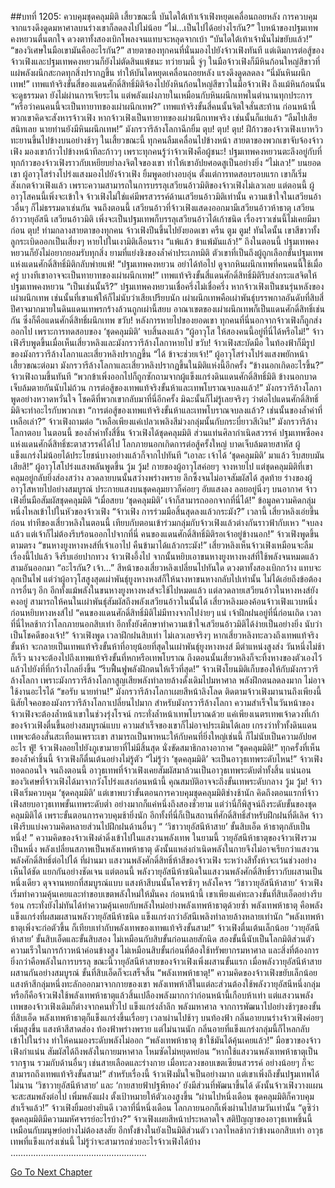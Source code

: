##บทที่ 1205: ควบคุมชุดคลุมมิติ
เสี้ยวขณะนี้ บันไดใต้เท้าเจ้าเฟิงหยุดเคลื่อนถอยหลัง การควบคุมจากแรงดึงดูดมหาศาลบนร่างเขาก็ลดลงไปไม่น้อย
“ไม่…เป็นไปได้อย่างไรกัน?”
ใบหน้าของปฐมเทพคงหยวนตื่นตกใจ ดวงตาทั้งสองเบิกโพลงจนแทบจะหลุดจากเบ้า
“บันไดใต้เท้าเจ้านั่นไม่ขยับแล้ว!”
“ของวิเศษในมือเขามันคืออะไรกัน?”
สายตาของทุกคนที่นั่นมองไปยังจ้าวเฟิงทันที
แต่เดิมการต่อสู้ของจ้าวเฟิงและปฐมเทพคงหยวนก็ยังไม่ตัดสินแพ้ชนะ
ทว่ายามนี้ จู่ๆ ในมือจ้าวเฟิงก็มีหินก้อนใหญ่สีขาวที่แผ่พลังผนึกสะกดทุกสิ่งปรากฏขึ้น ทำให้บันไดหยุดเคลื่อนถอยหลัง แรงดึงดูดลดลง
“นี่มันหินผนึกเทพ!”
เทพแท้จริงขั้นสี่ของแดนศักดิ์สิทธิ์มิติจ้องไปยังหินก้อนใหญ่สีขาวในมือจ้าวเฟิง
ถึงแม้หินก้อนนั้นจะดูธรรมดา ยังไม่ผ่านการเจียระไน แต่พลังแฝงภายในเหมือนกับหินผนึกเทพในตำนานทุกประการ
“หรือว่าคนคนนี้จะเป็นทายาทของเผ่าผนึกเทพ?”
เทพแท้จริงขั้นสี่คนนั้นจิตใจสั่นสะท้าน
ก่อนหน้านี้พวกเขาคิดจะสังหารจ้าวเฟิง หากจ้าวเฟิงเป็นทายาทของเผ่าผนึกเทพจริง เช่นนั้นก็แย่แล้ว
“ลืมไปเสียสนิทเลย นายท่านยังมีหินผนึกเทพ!”
มังกรวารีล้างโลกาฉีกยิ้ม
ตุบ! ตุบ! ตุบ!
ฝีก้าวของจ้าวเฟิงเบาหวิว ทะยานขึ้นไปข้างบนอย่างช้าๆ
ในเสี้ยวขณะนี้ ทุกคนลืมเคลื่อนไปข้างหน้า สายตาของพวกเขาจับจ้องจ้าวเฟิง มองเขาก้าวไปข้างหน้าทีละก้าวๆ
เพราะทุกคนรู้ว่าจ้าวเฟิงคือผู้ชนะ!
ปฐมเทพคงหยวนตะลึงอยู่กับที่ ทุกก้าวของจ้าวเฟิงราวกับเหยียบย่ำลงจิตใจของเขา ทำให้เขาอัปยศอดสูเป็นอย่างยิ่ง
“ไม่เลว!”
บนยอดเขา ผู้อาวุโสร่างโปร่งแสงมองไปยังจ้าวเฟิง ยิ้มพูดอย่างอบอุ่น
ตั้งแต่การทดสอบรอบแรก เขาก็เริ่มสังเกตจ้าวเฟิงแล้ว เพราะความสามารถในการบรรลุเสวียนอ้าวมิติของจ้าวเฟิงไม่เลวเลย
แต่ตอนนี้ ผู้อาวุโสคนนี้เพิ่งจะเข้าใจ จ้าวเฟิงไม่ใช่แค่มีพรสวรรค์ด้านเสวียนอ้าวมิติเท่านั้น ความเข้าใจในเสวียนอ้าวอื่นๆ ก็ไม่ธรรมดาเช่นกัน
จนถึงตอนนี้ เสวียนอ้าวที่จ้าวเฟิงแสดงออกมามีเสวียนอ้าวห้าธาตุ เสวียนอ้าววายุอัสนี เสวียนอ้าวมิติ เพิ่งจะเป็นปฐมเทพก็บรรลุเสวียนอ้าวได้เก้าชนิด เรื่องราวเช่นนี้ไม่เคยมีมาก่อน
ตุบ!
ท่ามกลางสายตาของทุกคน จ้าวเฟิงปีนขึ้นไปยังยอดเขา
ครืน ตูม ตูม!
ทันใดนั้น เขาสีขาวทั้งลูกระเบิดออกเป็นเสี่ยงๆ หายไปในเงามิติเลือนราง
“แพ้แล้ว ข้าแพ้มันแล้ว!”
ถึงในตอนนี้ ปฐมเทพคงหยวนก็ยังไม่อยากยอมรับทุกสิ่ง
ยามที่แย่งชิงของล้ำค่าประเภทมิติ ตัวเขาที่เป็นถึงผู้ถูกเลือกขั้นปฐมเทพแห่งแดนศักดิ์สิทธิ์มิติกลับพ่ายแพ้!
“ปฐมเทพคงหยวน อย่าได้ท้อไป ดูจากหินผนึกเทพที่คนคนนี้ใช้เมื่อครู่ บางทีเขาอาจจะเป็นทายาทของเผ่าผนึกเทพ!”
เทพแท้จริงขั้นสี่แดนศักดิ์สิทธิ์มิติรีบส่งกระแสจิตให้ปฐมเทพคงหยวน
“เป็นเช่นนั้นรึ?”
ปฐมเทพคงหยวนเชื่อครึ่งไม่เชื่อครึ่ง
หากจ้าวเฟิงเป็นชนรุ่นหลังของเผ่าผนึกเทพ เช่นนั้นที่เขาแพ้ให้ก็ไม่นับว่าเสียเปรียบนัก
เผ่าผนึกเทพคือเผ่าพันธุ์บรรพกาลอันดับที่สิบสี่ ปีศาจมากมายในดินแดนเทพรกร้างล้วนถูกเผ่านี้สยบ
อาณาเขตของเผ่าผนึกเทพก็เป็นแดนศักดิ์สิทธิ์เช่นกัน ซึ่งก็คือแดนศักดิ์สิทธิ์ผนึกเทพ
ขวับ!
หลังการหายไปของยอดเขา ทุกคนที่นี่นอกจากจ้าวเฟิงก็ถูกส่งออกไป เพราะการทดสอบของ ‘ชุดคลุมมิติ’ จบสิ้นลงแล้ว
“ผู้อาวุโส ให้สองคนนี้อยู่ที่นี่ได้หรือไม่!”
จ้าวเฟิงรีบพูดขึ้นเมื่อเห็นเสี่ยวหลิงและมังกรวารีล้างโลกาหายไป
ขวับ!
จ้าวเฟิงสะบัดมือ ในท้องฟ้าก็มีรูปของมังกรวารีล้างโลกาและเสี่ยวหลิงปรากฏขึ้น
“ได้ ข้าจะช่วยเจ้า!”
ผู้อาวุโสร่างโปร่งแสงพยักหน้า
เสี้ยวขณะต่อมา มังกรวารีล้างโลกาและเสี่ยวหลิงปรากฏขึ้นในมิติแห่งนี้อีกครั้ง
“ข้างนอกเกิดอะไรขึ้น?”
จ้าวเฟิงถามขึ้นทันที
“พวกข้าเพิ่งออกไปก็ถูกซักถามจากผู้แข็งแกร่งดินแดนศักดิ์สิทธิ์มิติ ข้างนอกบาดเจ็บล้มตายกันนับไม่ถ้วน การต่อสู้ของเทพแท้จริงขั้นห้าและเทพโบราณจบลงแล้ว!”
มังกรวารีล้างโลกาพูดอย่างหวาดหวั่นใจ
โชคดีที่พวกเขากลับมาที่นี่อีกครั้ง มิฉะนั้นก็ไม่รู้เลยจริงๆ ว่าต่อไปแดนศักดิ์สิทธิ์มิติจะทำอะไรกับพวกเขา
“การต่อสู้ของเทพแท้จริงขั้นห้าและเทพโบราณจบลงแล้ว? เช่นนั้นของล้ำค่าที่เหลือเล่า?”
จ้าวเฟิงถามต่อ
“เหลือเพียงแค่เปลวเพลิงสีม่วงกลุ่มนั้นกับกระบี่ยาวสีเงิน!”
มังกรวารีล้างโลกาตอบ
ในตอนนี้ ของล้ำค่าทั้งสี่ชิ้น จ้าวเฟิงได้ชุดคลุมมิติ ส่วนแท่นศิลากำเนิดสวรรค์ ปฐมเทพซือคงแห่งแดนศักดิ์สิทธิ์ชะตาสวรรค์ได้ไป
โลกภายนอกเกิดการต่อสู้ครั้งใหญ่ บาดเจ็บล้มตายสาหัส ผู้แข็งแกร่งไม่น้อยได้ประโยชน์บางอย่างแล้วก็จากไปทันที
“เอาละ เจ้าได้ ‘ชุดคลุมมิติ’ มาแล้ว รีบสยบมันเสียสิ!”
ผู้อาวุโสโปร่งแสงพลันพูดขึ้น
วู้ม วู้ม!
กายของผู้อาวุโสค่อยๆ จางหายไป แต่ชุดคลุมมิติที่เขาคลุมอยู่กลับยิ่งส่องสว่าง ลวดลายบนนั้นสว่างพร่างพราย ลึกซึ้งจนไม่อาจสัมผัสได้
สุดท้าย ร่างของผู้อาวุโสหายไปอย่างสมบูรณ์ ประกายแสงบนชุดคลุมยาวก็ค่อยๆ อับแสงลง ลอยอยู่นิ่งๆ บนอากาศ
จ้าวเฟิงยื่นมือสัมผัสชุดคลุมมิติ
“เมื่อสยบ ‘ชุดคลุมมิติ’ เจ้าก็สามารถออกจากที่นี่ได้!”
ข้อมูลความคิดกลุ่มหนึ่งไหลเข้าไปในหัวของจ้าวเฟิง
“จ้าวเฟิง การร่วมมือสิ้นสุดลงแล้วกระมัง?”
เวลานี้ เสี่ยวหลิงเอ่ยขึ้นก่อน
ท่าทีของเสี่ยวหลิงในตอนนี้ เทียบกับตอนเข้าร่วมกลุ่มกับจ้าวเฟิงแล้วต่างกันราวฟ้ากับเหว
“จบลงแล้ว แต่เจ้าก็ไม่ต้องรีบร้อนออกไปจากที่นี่ คนของแดนศักดิ์สิทธิ์มิติรอเจ้าอยู่ข้างนอก!”
จ้าวเฟิงพูดขึ้นตามตรง
“ขนหางยูงหางหงส์ที่เจ้าเอาไป คืนข้ามาได้แล้วกระมัง!”
เสี่ยวหลิงเห็นจ้าวเฟิงเหมือนจะลืมเรื่องนี้ไปแล้ว จึงรีบเอ่ยปากทวง
จ้าวเฟิงอึ้งไป จากนั้นหยิบเอาขนหางยูงหางหงส์ที่ใช้พลังจนหมดแล้วสามอันออกมา
“อะไรกัน? เจ้า…”
สีหน้าของเสี่ยวหลิงเปลี่ยนไปทันใด ดวงตาทั้งสองเบิกกว้าง แทบจะลุกเป็นไฟ
แต่ว่าผู้อาวุโสสูงสุดเผ่าพันธุ์ยูงหางหงส์ก็ให้นางหาขนหางกลับไปเท่านั้น ไม่ได้เอ่ยถึงข้อต้องการอื่นๆ อีก
อีกทั้งแม้พลังในขนหางยูงหางหงส์จะใช้ไปหมดแล้ว แต่ลวดลายเสวียนอ้าวในหางหงส์ยังคงอยู่ สามารถให้คนในเผ่าพันธุ์สัมผัสถึงพลังเสวียนอ้าวในนั้นได้
เสี่ยวหลิงมองค้อนจ้าวเฟิงแวบหนึ่ง ก่อนหยิบหางหงส์ไป
“คนของแดนศักดิ์สิทธิ์มิติไม่มีทางจากไปง่ายๆ แน่ เจ้าฝึกฝนอยู่ที่นี่ก่อนเถิด เวลาที่นี่ไหลช้ากว่าโลกภายนอกสิบเท่า อีกทั้งยังศึกษาทำความเข้าใจเสวียนอ้าวมิติได้ง่ายเป็นอย่างยิ่ง นับว่าเป็นโชคดีของเจ้า!”
จ้าวเฟิงพูด
เวลาฝึกฝนสิบเท่า ไม่เลวเลยจริงๆ หากเสี่ยวหลิงทะลวงถึงเทพแท้จริงขั้นห้า จะกลายเป็นเทพแท้จริงขั้นห้าที่อายุน้อยที่สุดในเผ่าพันธุ์ยูงหางหงส์ มีตำแหน่งสูงส่ง
วันหนึ่งไม่ช้าก็เร็ว นางจะต้องไปถึงเทพแท้จริงขั้นที่หกหรือเทพโบราณ ถึงตอนนั้นเสี่ยวหลิงก็จะทิ้งหางของตัวเองไว้ แล้วไปยังที่ที่กว้างไกลยิ่งขึ้น
“รีบฟื้นฟูพลังฝึกตนให้เร็วที่สุด!”
จ้าวเฟิงโยนมิติเก็บของให้กับมังกรวารีล้างโลกา
เพราะมังกรวารีล้างโลกาสูญเสียพลังทำลายล้างดั้งเดิมไปมหาศาล พลังฝึกตนลดลงมาก ไม่อาจใช้งานอะไรได้
“ขอรับ นายท่าน!”
มังกรวารีล้างโลกาเผยสีหน้าลิงโลด
ติดตามจ้าวเฟิงมานานถึงเพียงนี้ นิสัยใจคอของมังกรวารีล้างโลกาเปลี่ยนไปมาก
สำหรับมังกรวารีล้างโลกา ความสำเร็จในวันหน้าของจ้าวเฟิงจะต้องล้ำหน้าเขาในช่วงรุ่งโรจน์ กระทั่งล้ำหน้าเทพโบราณด้วย
แค่เพียงเนตรเทพเจ้าดวงที่เก้าของจ้าวเฟิงตื่นขึ้นอย่างสมบูรณ์แบบ ความสำเร็จของเขาก็ไม่อาจประเมินได้เลย เกรงว่าทั่วทั้งดินแดนเทพจะต้องสั่นสะเทือนเพราะเขา
สามารถเป็นพาหนะให้กับคนที่ยิ่งใหญ่เช่นนี้ ก็ไม่นับเป็นความอัปยศอะไร
ฟู่!
จ้าวเฟิงลอยไปยังภูเขามายาที่ไม่มีสิ้นสุด นั่งขัดสมาธิกลางอากาศ
“ชุดคลุมมิติ!”
ทุกครั้งที่เห็นของล้ำค่าชิ้นนี้ จ้าวเฟิงก็ตื่นเต้นอย่างไม่รู้ตัว
“ไม่รู้ว่า ‘ชุดคลุมมิติ’ จะเป็นอาวุธเทพระดับไหน!”
จ้าวเฟิงทอดถอนใจ
จนถึงตอนนี้ อาวุธเทพที่จ้าวเฟิงเคยสัมผัสมาล้วนเป็นอาวุธเทพระดับต่ำทั้งสิ้น
แน่นอน ของวิเศษที่จ้าวเฟิงได้มาจากวังโปร่งแสงก่อนหน้านี้ คุณสมบัติอาจจะถึงขั้นเทพระดับกลาง
วู้ม วู้ม!
จ้าวเฟิงเริ่มควบคุม ‘ชุดคลุมมิติ’
แต่เขาพบว่าขั้นตอนการควบคุมชุดคลุมมิติช่างช้านัก
คิดถึงตอนแรกที่จ้าวเฟิงสยบอาวุธเทพขั้นเทพระดับต่ำ อย่างมากก็แค่หนึ่งถึงสองชั่วยาม
แต่ว่านี่ก็พิสูจน์ถึงระดับขั้นของชุดคลุมมิติได้
เพราะขั้นตอนการควบคุมช้ายิ่งนัก อีกทั้งที่นี่ก็เป็นสถานที่ศักดิ์สิทธิ์สำหรับฝึกฝนที่ดีเลิศ จ้าวเฟิงรีบแบ่งความคิดหลายส่วนไปฝึกฝนด้านอื่นๆ
“ ‘วิชาวายุอัสนีห้าสาย’ ขั้นสิบเอ็ด ห้าธาตุกลับเป็นหนึ่ง! ”
ความคิดของจ้าวเฟิงดำดิ่งเข้าไปในแสงวนพลังเทพ
ในยามนี้ วายุอัสนีห้าธาตุของจ้าวเฟิงรวมเป็นหนึ่ง พลังเปลี่ยนสภาพเป็นพลังเทพห้าธาตุ ดังนั้นแหล่งกำเนิดพลังในกายจึงไม่อาจเรียกว่าแสงวนพลังศักดิ์สิทธิ์ต่อไปได้
ที่ผ่านมา แสงวนพลังศักดิ์สิทธิ์ห้าสีของจ้าวเฟิง ระหว่างสีทั้งห้าจะเว้นช่วงอย่างเห็นได้ชัด แยกกันอย่างชัดเจน
แต่ตอนนี้ พลังวายุอัสนีห้าชนิดในแสงวนพลังศักดิ์สิทธิ์ราวกับผสานเป็นหนึ่งเดียว ดุจจานหยกที่สมบูรณ์แบบ แสงห้าสีบนนั้นโคจรช้าๆ
หลังโคจร ‘วิชาวายุอัสนีห้าสาย’ จ้าวเฟิงเริ่มทำความคุ้นเคยและทำขอบเขตพลังใหม่ให้มั่นคง
ก่อนหน้านี้ เขาเพียงแค่ทะลวงขั้นที่สิบเอ็ดอย่างรีบร้อน กระทั่งยังไม่ทันได้ทำความคุ้นเคยกับพลังใหม่อย่างพลังเทพห้าธาตุด้วยซ้ำ
พลังเทพห้าธาตุ คือพลังแข็งแกร่งที่ผสมผสานพลังวายุอัสนีห้าชนิด แข็งแกร่งกว่าอัสนีเพลิงทำลายล้างหลายเท่านัก
“พลังเทพห้าธาตุเพิ่งจะก่อตัวขึ้น ก็เทียบเท่ากับพลังเทพของเทพแท้จริงขั้นสาม!”
จ้าวเฟิงตื่นเต้นเล็กน้อย
‘วายุอัสนีห้าสาย’ ขั้นสิบเอ็ดและขั้นสิบสอง ไม่เหมือนกับสิบขั้นก่อนเลยสักนิด
สองขั้นนี้นับเป็นโลกมิติส่วนตัว ความเร็วในการก้าวหน้าค่อนข้างสูง ไม่เหมือนสิบขั้นก่อนที่ต้องใช้ทรัพยากรมหาศาล และสิ่งที่ต้องการยิ่งกว่าคือพลังในการบรรลุ
ขณะนี้วายุอัสนีห้าสายของจ้าวเฟิงเพิ่งผสานขั้นแรก เมื่อพลังวายุอัสนีห้าสายผสานกันอย่างสมบูรณ์ ขั้นที่สิบเอ็ดก็จะเสร็จสิ้น
“พลังเทพห้าธาตุ!”
ความคิดของจ้าวเฟิงขยับเล็กน้อย แสงห้าสีกลุ่มหนึ่งทะลักออกมาจากกายของเขา
พลังเทพห้าสีในแต่ละส่วนต้องใช้พลังวายุอัสนีหนึ่งกลุ่ม หรือก็คือจ้าวเฟิงใช้พลังเทพห้าธาตุแล้วสิ้นเปลืองพลังมากกว่าก่อนหน้านี้เกือบห้าเท่า
แต่แสงวนพลังเทพของจ้าวเฟิงเดิมก็ต่างจากคนทั่วไป แข็งแกร่งล้ำลึก พลังมหาศาล จากการพัฒนาไปอย่างช้าๆของขั้นที่สิบเอ็ด พลังเทพห้าธาตุก็แข็งแกร่งขึ้นเรื่อยๆ
เวลาผ่านไปช้าๆ
บนท้องฟ้า กลิ่นอายบนร่างจ้าวเฟิงค่อยๆ เพิ่มสูงขึ้น แสงห้าสีสาดส่อง ท้องฟ้าพร่างพราย
แต่ไม่นานนัก กลิ่นอายที่แข็งแกร่งกลุ่มนี้ก็ไหลกลับเข้าไปในร่าง ทำให้คนมองระดับพลังไม่ออก
“พลังเทพห้าธาตุ ข้าใช้มันได้คุ้นเคยแล้ว!”
มือขวาของจ้าวเฟิงกำแน่น สัมผัสได้ถึงพลังในกายมหาศาล โหมซัดไม่หยุดหย่อน
“หากใช้แสงวนพลังเทพห้าธาตุเป็นรากฐาน รวมกับด้านอื่นๆ เช่นสายเลือดและร่างกาย เมื่อทะลวงขอบเขตเซียนสวรรค์ อย่างน้อยๆ ก็จะสามารถถึงเทพแท้จริงขั้นสาม!”
สำหรับเรื่องนี้ จ้าวเฟิงมั่นใจเป็นอย่างมาก
แต่เขาเพิ่งถึงขั้นปฐมเทพได้ไม่นาน ‘วิชาวายุอัสนีห้าสาย’ และ ‘กายสายฟ้าปฐพีทอง’ ยังมีส่วนที่พัฒนาขึ้นได้
ดังนั้นจ้าวเฟิงวางแผนจะสะสมพลังต่อไป เพิ่มพลังแฝง ตั้งเป้าหมายให้ตัวเองสูงขึ้น
“ผ่านไปหนึ่งเดือน ชุดคลุมมิติก็ควบคุมสำเร็จแล้ว!”
จ้าวเฟิงยิ้มอย่างยินดี
เวลาที่นี่หนึ่งเดือน โลกภายนอกก็เพิ่งผ่านไปสามวันเท่านั้น
“ดูซิว่าชุดคลุมมิติมีความมหัศจรรย์อะไรบ้าง?”
จ้าวเฟิงเผยสีหน้าประหลาดใจ
สติปัญญาของอาวุธเทพชิ้นนี้เหมือนกับมนุษย์อย่างไม่ต้องสงสัย อีกทั้งข้างในยังเป็นมิติส่วนตัว เวลาไหลช้ากว่าข้างนอกสิบเท่า
อาวุธเทพที่แข็งแกร่งเช่นนี้ ไม่รู้ว่าจะสามารถช่วยอะไรจ้าวเฟิงได้บ้าง
………………………………………………


[Go To Next Chapter]( ./62.md)